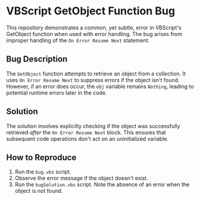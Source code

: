 # VBScript GetObject Function Bug

This repository demonstrates a common, yet subtle, error in VBScript's GetObject function when used with error handling. The bug arises from improper handling of the `On Error Resume Next` statement.

## Bug Description

The `GetObject` function attempts to retrieve an object from a collection.  It uses `On Error Resume Next` to suppress errors if the object isn't found. However, if an error does occur, the `obj` variable remains `Nothing`, leading to potential runtime errors later in the code.

## Solution

The solution involves explicitly checking if the object was successfully retrieved *after* the `On Error Resume Next` block.  This ensures that subsequent code operations don't act on an uninitialized variable.

## How to Reproduce

1. Run the `bug.vbs` script.
2. Observe the error message if the object doesn't exist.
3. Run the `bugSolution.vbs` script. Note the absence of an error when the object is not found. 